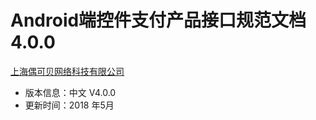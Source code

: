 # Android端控件支付产品接口规范文档4.0.0

[上海偶可贝网络科技有限公司](https://www.allpayx.com)

* 版本信息：中文 V4.0.0
* 更新时间：2018 年5月